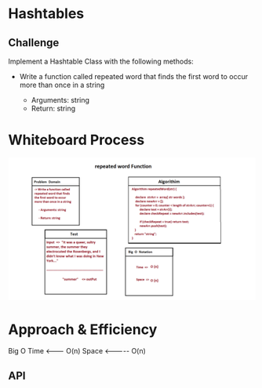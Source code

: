 

# Hashtables
<!-- Short summary or background information -->

## Challenge
<!-- Description of the challenge -->


Implement a Hashtable Class with the following methods:

- Write a function called repeated word that finds the first word to occur more than once in a string

    - Arguments: string
    - Return: string


# Whiteboard Process

![Hashtables](Images/code_challenge_31_WhiteBoard.png)


# Approach & Efficiency

Big O Time <--- O(n) Space <----- O(n)


## API
<!-- Description of each method publicly available in each of your hashtable -->